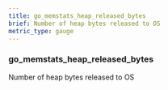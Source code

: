 ```yaml
---
title: go_memstats_heap_released_bytes
brief: Number of heap bytes released to OS
metric_type: gauge
---
```

### go_memstats_heap_released_bytes

Number of heap bytes released to OS